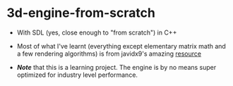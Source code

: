 # 3d-engine-from-scratch
- With SDL (yes, close enough to "from scratch") in C++

- Most of what I've learnt (everything except elementary matrix math and a few rendering algorithms) is from javidx9's amazing [resource](https://www.youtube.com/watch?v=ih20l3pJoeU&list=RDCMUC-yuWVUplUJZvieEligKBkA&index=3)


- _**Note**_ that this is a learning project. The engine is by no means super optimized for industry level performance.




